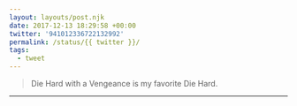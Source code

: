 ```yaml
---
layout: layouts/post.njk
date: 2017-12-13 18:29:58 +00:00
twitter: '941012336722132992'
permalink: /status/{{ twitter }}/
tags: 
  - tweet
---
```


> Die Hard with a Vengeance is my favorite Die Hard.

---
